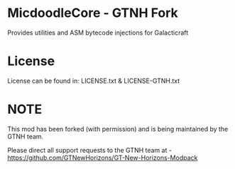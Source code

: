 MicdoodleCore - GTNH Fork
=========================

Provides utilities and ASM bytecode injections for Galacticraft
 
License
=======

License can be found in: LICENSE.txt & LICENSE-GTNH.txt


NOTE
====

This mod has been forked (with permission) and is being maintained by the GTNH team.  

Please direct all support requests to the GTNH team at -  https://github.com/GTNewHorizons/GT-New-Horizons-Modpack
